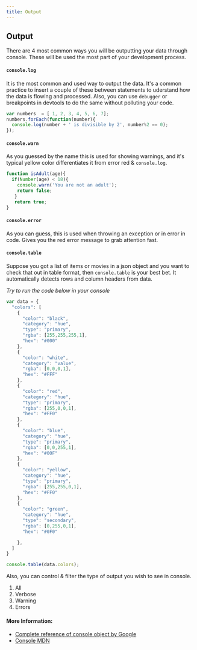 ```yaml
---
title: Output 
---
```

## Output

There are 4 most common ways you will be outputting your data through console. These will be used the most part of your development process.

#### `console.log`
It is the most common and used way to output the data. It's a common practice to insert a couple of these between statements to uderstand how the data is flowing and processed. Also, you can use `debugger` or breakpoints in devtools to do the same without polluting your code.

```javascript
var numbers  = [ 1, 2, 3, 4, 5, 6, 7];
numbers.forEach(function(number){
  console.log(number + ' is divisible by 2', number%2 == 0);
});
```

#### `console.warn`
As you guessed by the name this is used for showing warnings, and it's typical yellow color differentiates it from error red & `console.log`.

```javascript
function isAdult(age){
  if(Number(age) < 18){
    console.warn('You are not an adult');
    return false;
   }
   return true;
}
```


#### `console.error`
As you can guess, this is used when throwing an exception or in error in code. Gives you the red error message to grab attention fast.


#### `console.table`
Suppose you got a list of items or movies in a json object and you want to check that out in table format, then `console.table` is your best bet. It automatically detects rows and column headers from data.

*Try to run the code below in your console*
```javascript
var data = {
  "colors": [
    {
      "color": "black",
      "category": "hue",
      "type": "primary",
      "rgba": [255,255,255,1],
      "hex": "#000"
    },
    {
      "color": "white",
      "category": "value",
      "rgba": [0,0,0,1],
      "hex": "#FFF"
    },
    {
      "color": "red",
      "category": "hue",
      "type": "primary",
      "rgba": [255,0,0,1],
      "hex": "#FF0"
    },
    {
      "color": "blue",
      "category": "hue",
      "type": "primary",
      "rgba": [0,0,255,1],
      "hex": "#00F"
    },
    {
      "color": "yellow",
      "category": "hue",
      "type": "primary",
      "rgba": [255,255,0,1],
      "hex": "#FF0"
    },
    {
      "color": "green",
      "category": "hue",
      "type": "secondary",
      "rgba": [0,255,0,1],
      "hex": "#0F0"

    },
  ]
}

console.table(data.colors);
```

Also, you can control & filter the type of output you wish to see in console.

1. All
2. Verbose
3. Warning
4. Errors


#### More Information:
- <a href='https://developers.google.com/web/tools/chrome-devtools/console/console-reference' target='_blank' rel='nofollow'>Complete reference of console object by Google</a>
- <a href='https://developer.mozilla.org/en-US/docs/Web/API/Console' target='_blank' rel='nofollow'>Console MDN</a>

